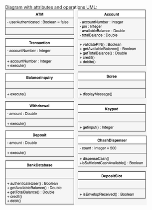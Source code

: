  Diagram with attributes and operations UML:
 ![alt text](https://github.com/RenanBa/Devjava/blob/master/Images/classDiagramWithAttributesAndOperatios.png)